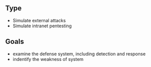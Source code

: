 ## Type
- Simulate external attacks
- Simulate intranet pentesting

## Goals
- examine the defense system, including detection and response
- indentify the weakness of system
